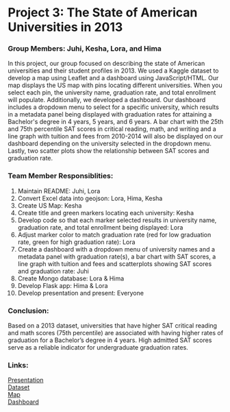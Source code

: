 # Project 3: The State of American Universities in 2013

### Group Members: Juhi, Kesha, Lora, and Hima

In this project, our group focused on describing the state of American universities and their student profiles in 2013. We used a Kaggle dataset to develop a map using Leaflet and a dashboard using JavaScript/HTML. Our map displays the US map with pins locating different universities. When you select each pin, the university name, graduation rate, and total enrollment will populate. Additionally, we developed a dashboard. Our dashboard includes a dropdown menu to select for a specific university, which results in a metadata panel being displayed with graduation rates for attaining a Bachelor's degree in 4 years, 5 years, and 6 years. A bar chart with the 25th and 75th percentile SAT scores in critical reading, math, and writing and a line graph with tuition and fees from 2010-2014 will also be displayed on our dashboard depending on the university selected in the dropdown menu. Lastly, two scatter plots show the relationship between SAT scores and graduation rate.

### Team Member Responsiblities: 
1. Maintain README: Juhi, Lora
2. Convert Excel data into geojson: Lora, Hima, Kesha
3. Create US Map: Kesha
4. Create title and green markers locating each university: Kesha
5. Develop code so that each marker selected results in university name, graduation rate, and total enrollment being displayed: Lora
6. Adjust marker color to match graduation rate (red for low graduation rate, green for high graduation rate): Lora
7. Create a dashboard with a dropdown menu of university names and a metadata panel with graduation rate(s), a bar chart with SAT scores, a line graph with tuition and fees and scatterplots showing SAT scores and graduation rate: Juhi
8. Create Mongo database: Lora & Hima
9. Develop Flask app: Hima & Lora
10. Develop presentation and present: Everyone

### Conclusion:
Based on a 2013 dataset, universities that have higher SAT critical reading and math scores (75th percentile) are associated with having higher rates of graduation for a Bachelor’s degree in 4 years. High admitted SAT scores serve as a reliable indicator for undergraduate graduation rates.

### Links:
[Presentation](https://docs.google.com/presentation/d/16MGWfZJCotK0P8OZmjzaX3lvFx-8145NvsQd3Tv3eiM/edit?usp=sharing) 
<br> [Dataset](https://www.kaggle.com/code/devisangeetha/find-your-university-in-us-with-leaflet-viz/input) 
<br> [Map](https://loralou.github.io/MapLeafletGroup3/)
<br> [Dashboard](https://loralou.github.io/Project3/)
